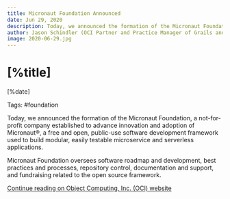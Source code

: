```yaml
---
title: Micronaut Foundation Announced
date: Jun 29, 2020
description: Today, we announced the formation of the Micronaut Foundation, a not-for-profit company established to advance innovation and adoption of Micronaut®.
author: Jason Schindler (OCI Partner and Practice Manager of Grails and Micronaut)
image: 2020-06-29.jpg
---
```


# [%title]

[%date]

Tags: #foundation

Today, we announced the formation of the Micronaut Foundation, a not-for-profit company established to advance innovation and adoption of Micronaut®, a free and open, public-use software development framework used to build modular, easily testable microservice and serverless applications. 

Micronaut Foundation oversees software roadmap and development, best practices and processes, repository control, documentation and support, and fundraising related to the open source framework.  

[Continue reading on Object Computing, Inc. (OCI) website](https://objectcomputing.com/news/2020/06/29/micronaut-foundation-established)

